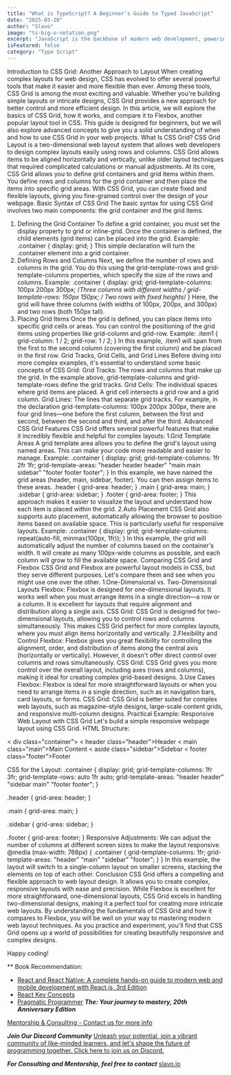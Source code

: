 ```yaml
---
title: "What is TypeScript? A Beginner’s Guide to Typed JavaScript"
date: "2025-03-20"
author: "Slavo"
image: "ts-big-o-notation.png"
excerpt: "JavaScript is the backbone of modern web development, powering everything from dynamic websites to complex web applications."
isFeatured: false
category: "Type Script"
---
```


Introduction to CSS Grid: Another Approach to Layout
When creating complex layouts for web design, CSS has evolved to offer several powerful tools that make it easier and more flexible than ever. Among these tools, CSS Grid is among the most exciting and valuable. Whether you're building simple layouts or intricate designs, CSS Grid provides a new approach for better control and more efficient design.
In this article, we will explore the basics of CSS Grid, how it works, and compare it to Flexbox, another popular layout tool in CSS. This guide is designed for beginners, but we will also explore advanced concepts to give you a solid understanding of when and how to use CSS Grid in your web projects.
What Is CSS Grid?
CSS Grid Layout is a two-dimensional web layout system that allows web developers to design complex layouts easily using rows and columns. CSS Grid allows items to be aligned horizontally and vertically, unlike older layout techniques that required complicated calculations or manual adjustments.
At its core, CSS Grid allows you to define grid containers and grid items within them. You define rows and columns for the grid container and then place the items into specific grid areas. With CSS Grid, you can create fixed and flexible layouts, giving you fine-grained control over the design of your webpage.
Basic Syntax of CSS Grid
The basic syntax for using CSS Grid involves two main components: the grid container and the grid items.

1. Defining the Grid Container
To define a grid container, you must set the display property to grid or inline-grid. Once the container is defined, the child elements (grid items) can be placed into the grid.
Example:
.container {
  display: grid;
}
This simple declaration will turn the .container element into a grid container.
2. Defining Rows and Columns
Next, we define the number of rows and columns in the grid. You do this using the grid-template-rows and grid-template-columns properties, which specify the size of the rows and columns.
Example:
.container {
  display: grid;
  grid-template-columns: 100px 200px 300px;  /*Three columns with different widths */
  grid-template-rows: 150px 150px;          /* Two rows with fixed heights*/
}
Here, the grid will have three columns (with widths of 100px, 200px, and 300px) and two rows (both 150px tall).
3. Placing Grid Items
Once the grid is defined, you can place items into specific grid cells or areas. You can control the positioning of the grid items using properties like grid-column and grid-row.
Example:
.item1 {
  grid-column: 1 / 2;
  grid-row: 1 / 2;
}
In this example, .item1 will span from the first to the second column (covering the first column) and be placed in the first row.
Grid Tracks, Grid Cells, and Grid Lines
Before diving into more complex examples, it's essential to understand some basic concepts of CSS Grid:
Grid Tracks: The rows and columns that make up the grid. In the example above, grid-template-columns and grid-template-rows define the grid tracks.
Grid Cells: The individual spaces where grid items are placed. A grid cell intersects a grid row and a grid column.
Grid Lines: The lines that separate grid tracks. For example, in the declaration grid-template-columns: 100px 200px 300px, there are four grid lines—one before the first column, between the first and second, between the second and third, and after the third.
Advanced CSS Grid Features
CSS Grid offers several powerful features that make it incredibly flexible and helpful for complex layouts:
1.Grid Template Areas
A grid template area allows you to define the grid's layout using named areas. This can make your code more readable and easier to manage.
Example:
.container {
  display: grid;
  grid-template-columns: 1fr 2fr 1fr;
  grid-template-areas:
    "header header header"
    "main main sidebar"
    "footer footer footer";
}
In this example, we have named the grid areas (header, main, sidebar, footer). You can then assign items to these areas.
.header {
  grid-area: header;
}
.main {
  grid-area: main;
}
.sidebar {
  grid-area: sidebar;
}
.footer {
  grid-area: footer;
}
This approach makes it easier to visualize the layout and understand how each item is placed within the grid.
2.Auto Placement
CSS Grid also supports auto placement, automatically allowing the browser to position items based on available space. This is particularly useful for responsive layouts.
Example:
.container {
  display: grid;
  grid-template-columns: repeat(auto-fill, minmax(100px, 1fr));
}
In this example, the grid will automatically adjust the number of columns based on the container's width. It will create as many 100px-wide columns as possible, and each column will grow to fill the available space.
Comparing CSS Grid and Flexbox
CSS Grid and Flexbox are powerful layout models in CSS, but they serve different purposes. Let's compare them and see when you might use one over the other.
1.One-Dimensional vs. Two-Dimensional Layouts
Flexbox: Flexbox is designed for one-dimensional layouts. It works well when you must arrange items in a single direction—a row or a column. It is excellent for layouts that require alignment and distribution along a single axis.
CSS Grid: CSS Grid is designed for two-dimensional layouts, allowing you to control rows and columns simultaneously. This makes CSS Grid perfect for more complex layouts, where you must align items horizontally and vertically.
2.Flexibility and Control
Flexbox: Flexbox gives you great flexibility for controlling the alignment, order, and distribution of items along the central axis (horizontally or vertically). However, it doesn't offer direct control over columns and rows simultaneously.
CSS Grid: CSS Grid gives you more control over the overall layout, including axes (rows and columns), making it ideal for creating complex grid-based designs.
3.Use Cases
Flexbox: Flexbox is ideal for more straightforward layouts or when you need to arrange items in a single direction, such as in navigation bars, card layouts, or forms.
CSS Grid: CSS Grid is better suited for complex web layouts, such as magazine-style designs, large-scale content grids, and responsive multi-column designs.
Practical Example: Responsive Web Layout with CSS Grid
Let's build a simple responsive webpage layout using CSS Grid.
HTML Structure:

< div class="container">
  < header class="header">Header</header>
  < main class="main">Main Content</main>
  < aside class="sidebar">Sidebar</aside>
  < footer class="footer">Footer</footer>
</div>
CSS for the Layout:
.container {
  display: grid;
  grid-template-columns: 1fr 3fr;
  grid-template-rows: auto 1fr auto;
  grid-template-areas:
    "header header"
    "sidebar main"
    "footer footer";
}

.header {
  grid-area: header;
}

.main {
  grid-area: main;
}

.sidebar {
  grid-area: sidebar;
}

.footer {
  grid-area: footer;
}
Responsive Adjustments:
We can adjust the number of columns at different screen sizes to make the layout responsive.
@media (max-width: 768px) {
  .container {
    grid-template-columns: 1fr;
    grid-template-areas:
      "header"
      "main"
      "sidebar"
      "footer";
  }
}
In this example, the layout will switch to a single-column layout on smaller screens, stacking the elements on top of each other.
Conclusion
CSS Grid offers a compelling and flexible approach to web layout design. It allows you to create complex, responsive layouts with ease and precision. While Flexbox is excellent for more straightforward, one-dimensional layouts, CSS Grid excels in handling two-dimensional designs, making it a perfect tool for creating more intricate web layouts.
By understanding the fundamentals of CSS Grid and how it compares to Flexbox, you will be well on your way to mastering modern web layout techniques. As you practice and experiment, you'll find that CSS Grid opens up a world of possibilities for creating beautifully responsive and complex designs.

Happy coding!

\*\* Book Recommendation:

- [React and React Native: A complete hands-on guide to modern web and mobile development with React.js, 3rd Edition](https://amzn.to/3CStF7m)
- [React Key Concepts](https://amzn.to/43XOCJM)
- [Pragmatic Programmer](https://amzn.to/3W1P4oL) ***The: Your journey to mastery, 20th Anniversary Edition***

[Mentorship & Consulting - Contact us for more info](/contact)

***Join Our Discord Community*** [Unleash your potential, join a vibrant community of like-minded learners, and let's shape the future of programming together. Click here to join us on Discord.](https://discord.gg/A75tvDvZ)

***For Consulting and Mentorship, feel free to contact*** [slavo.io](/contact)
